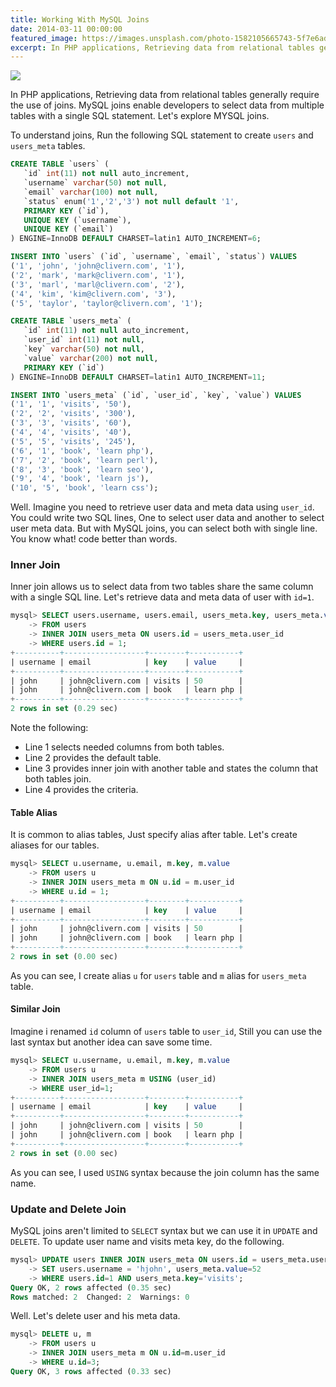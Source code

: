 ```yaml
---
title: Working With MySQL Joins
date: 2014-03-11 00:00:00
featured_image: https://images.unsplash.com/photo-1582105665743-5f7e6ad6d24a?q=75&fm=jpg&w=1000&fit=max
excerpt: In PHP applications, Retrieving data from relational tables generally require the use of joins. MySQL joins enable developers to select data from multiple tables with a single SQL statement. Let's explore MYSQL joins.
---
```


![](https://images.unsplash.com/photo-1582105665743-5f7e6ad6d24a?q=75&fm=jpg&w=1000&fit=max)

In PHP applications, Retrieving data from relational tables generally require the use of joins. MySQL joins enable developers to select data from multiple tables with a single SQL statement. Let's explore MYSQL joins.

To understand joins, Run the following SQL statement to create `users` and `users_meta` tables.

```sql
CREATE TABLE `users` (
   `id` int(11) not null auto_increment,
   `username` varchar(50) not null,
   `email` varchar(100) not null,
   `status` enum('1','2','3') not null default '1',
   PRIMARY KEY (`id`),
   UNIQUE KEY (`username`),
   UNIQUE KEY (`email`)
) ENGINE=InnoDB DEFAULT CHARSET=latin1 AUTO_INCREMENT=6;

INSERT INTO `users` (`id`, `username`, `email`, `status`) VALUES
('1', 'john', 'john@clivern.com', '1'),
('2', 'mark', 'mark@clivern.com', '1'),
('3', 'marl', 'marl@clivern.com', '2'),
('4', 'kim', 'kim@clivern.com', '3'),
('5', 'taylor', 'taylor@clivern.com', '1');

CREATE TABLE `users_meta` (
   `id` int(11) not null auto_increment,
   `user_id` int(11) not null,
   `key` varchar(50) not null,
   `value` varchar(200) not null,
   PRIMARY KEY (`id`)
) ENGINE=InnoDB DEFAULT CHARSET=latin1 AUTO_INCREMENT=11;

INSERT INTO `users_meta` (`id`, `user_id`, `key`, `value`) VALUES
('1', '1', 'visits', '50'),
('2', '2', 'visits', '300'),
('3', '3', 'visits', '60'),
('4', '4', 'visits', '40'),
('5', '5', 'visits', '245'),
('6', '1', 'book', 'learn php'),
('7', '2', 'book', 'learn perl'),
('8', '3', 'book', 'learn seo'),
('9', '4', 'book', 'learn js'),
('10', '5', 'book', 'learn css');
```

Well. Imagine you need to retrieve user data and meta data using `user_id`. You could write two SQL lines, One to select user data and another to select user meta data. But with MySQL joins, you can select both with single line. You know what! code better than words.

### Inner Join

Inner join allows us to select data from two tables share the same column with a single SQL line. Let's retrieve data and meta data of user with `id=1`.

```sql
mysql> SELECT users.username, users.email, users_meta.key, users_meta.value
    -> FROM users
    -> INNER JOIN users_meta ON users.id = users_meta.user_id
    -> WHERE users.id = 1;
+----------+------------------+--------+-----------+
| username | email            | key    | value     |
+----------+------------------+--------+-----------+
| john     | john@clivern.com | visits | 50        |
| john     | john@clivern.com | book   | learn php |
+----------+------------------+--------+-----------+
2 rows in set (0.29 sec)
```

Note the following:

- Line 1 selects needed columns from both tables.
- Line 2 provides the default table.
- Line 3 provides inner join with another table and states the column that both tables join.
- Line 4 provides the criteria.

#### Table Alias

It is common to alias tables, Just specify alias after table. Let's create aliases for our tables.

```sql
mysql> SELECT u.username, u.email, m.key, m.value
    -> FROM users u
    -> INNER JOIN users_meta m ON u.id = m.user_id
    -> WHERE u.id = 1;
+----------+------------------+--------+-----------+
| username | email            | key    | value     |
+----------+------------------+--------+-----------+
| john     | john@clivern.com | visits | 50        |
| john     | john@clivern.com | book   | learn php |
+----------+------------------+--------+-----------+
2 rows in set (0.00 sec)
```

As you can see, I create alias `u` for `users` table and `m` alias for `users_meta` table.

#### Similar Join

Imagine i renamed `id` column of `users` table to `user_id`, Still you can use the last syntax but another idea can save some time.

```sql
mysql> SELECT u.username, u.email, m.key, m.value
    -> FROM users u
    -> INNER JOIN users_meta m USING (user_id)
    -> WHERE user_id=1;
+----------+------------------+--------+-----------+
| username | email            | key    | value     |
+----------+------------------+--------+-----------+
| john     | john@clivern.com | visits | 50        |
| john     | john@clivern.com | book   | learn php |
+----------+------------------+--------+-----------+
2 rows in set (0.00 sec)
```

As you can see, I used `USING` syntax because the join column has the same name.

### Update and Delete Join

MySQL joins aren't limited to `SELECT` syntax but we can use it in `UPDATE` and `DELETE`. To update user name and visits meta key, do the following.

```sql
mysql> UPDATE users INNER JOIN users_meta ON users.id = users_meta.user_id
    -> SET users.username = 'hjohn', users_meta.value=52
    -> WHERE users.id=1 AND users_meta.key='visits';
Query OK, 2 rows affected (0.35 sec)
Rows matched: 2  Changed: 2  Warnings: 0
```

Well. Let's delete user and his meta data.

```sql
mysql> DELETE u, m
    -> FROM users u
    -> INNER JOIN users_meta m ON u.id=m.user_id
    -> WHERE u.id=3;
Query OK, 3 rows affected (0.33 sec)
```